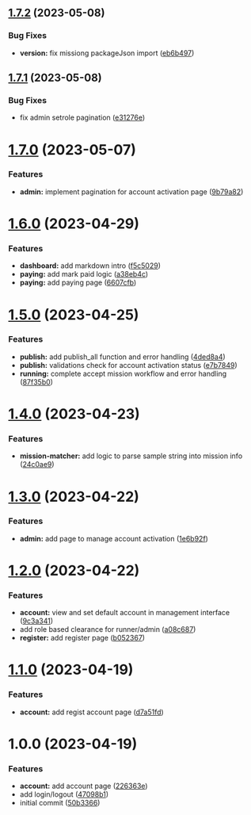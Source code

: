 ## [1.7.2](https://github.com/stevew1007/Mission-Runner-UI/compare/v1.7.1...v1.7.2) (2023-05-08)


### Bug Fixes

* **version:** fix missiong packageJson import ([eb6b497](https://github.com/stevew1007/Mission-Runner-UI/commit/eb6b497f7873e0e4b849a6adb685a572a9d8e234))

## [1.7.1](https://github.com/stevew1007/Mission-Runner-UI/compare/v1.7.0...v1.7.1) (2023-05-08)


### Bug Fixes

* fix admin setrole pagination ([e31276e](https://github.com/stevew1007/Mission-Runner-UI/commit/e31276e3eb2484f6a65355fb0c3f5f980c71fffc))

# [1.7.0](https://github.com/stevew1007/Mission-Runner-UI/compare/v1.6.0...v1.7.0) (2023-05-07)


### Features

* **admin:** implement pagination for account activation page ([9b79a82](https://github.com/stevew1007/Mission-Runner-UI/commit/9b79a82783b883f119f451324e0e3985dc79b07b))

# [1.6.0](https://github.com/stevew1007/Mission-Runner-UI/compare/v1.5.0...v1.6.0) (2023-04-29)


### Features

* **dashboard:** add markdown intro ([f5c5029](https://github.com/stevew1007/Mission-Runner-UI/commit/f5c50299b5e98797f88d0524eb1b33933a249031))
* **paying:** add mark paid logic ([a38eb4c](https://github.com/stevew1007/Mission-Runner-UI/commit/a38eb4c1b30a0bdb1dde2a57dfc733813596765a))
* **paying:** add paying page ([6607cfb](https://github.com/stevew1007/Mission-Runner-UI/commit/6607cfb8e417998c111f1d7978d94f6bcb0504b0))

# [1.5.0](https://github.com/stevew1007/Mission-Runner-UI/compare/v1.4.0...v1.5.0) (2023-04-25)


### Features

* **publish:** add publish_all function and error handling ([4ded8a4](https://github.com/stevew1007/Mission-Runner-UI/commit/4ded8a4a0a2b4df59bd5c98c994e596d7aa35b40))
* **publish:** validations check for account activation status ([e7b7849](https://github.com/stevew1007/Mission-Runner-UI/commit/e7b7849ab83227a06de8d44f0c2e61926f7808a1))
* **running:** complete accept mission workflow and error handling ([87f35b0](https://github.com/stevew1007/Mission-Runner-UI/commit/87f35b016a0d274c7d68fcdd3eddfb03f4539883))

# [1.4.0](https://github.com/stevew1007/Mission-Runner-UI/compare/v1.3.0...v1.4.0) (2023-04-23)


### Features

* **mission-matcher:** add logic to parse sample string into mission info ([24c0ae9](https://github.com/stevew1007/Mission-Runner-UI/commit/24c0ae90c49d36f03109e257f66eff812afa8e3a))

# [1.3.0](https://github.com/stevew1007/Mission-Runner-UI/compare/v1.2.0...v1.3.0) (2023-04-22)


### Features

* **admin:** add page to manage account activation ([1e6b92f](https://github.com/stevew1007/Mission-Runner-UI/commit/1e6b92fad2a473d2adf26b86e21377dc5baae671))

# [1.2.0](https://github.com/stevew1007/Mission-Runner-UI/compare/v1.1.0...v1.2.0) (2023-04-22)


### Features

* **account:** view and set default account in management interface ([9c3a341](https://github.com/stevew1007/Mission-Runner-UI/commit/9c3a341fa9aee46dcc78d6ab84e5d07a42a0645e))
* add role based clearance for runner/admin ([a08c687](https://github.com/stevew1007/Mission-Runner-UI/commit/a08c6871bee1050a1ad2a73b1e3cf58a41e10b3e))
* **register:** add register page ([b052367](https://github.com/stevew1007/Mission-Runner-UI/commit/b0523673ee297b3804fe306ac8f8ba82e728e972))

# [1.1.0](https://github.com/stevew1007/Mission-Runner-UI/compare/v1.0.0...v1.1.0) (2023-04-19)


### Features

* **account:** add regist account page ([d7a51fd](https://github.com/stevew1007/Mission-Runner-UI/commit/d7a51fd1176e114e846bd1de38fea1bfa523a057))

# 1.0.0 (2023-04-19)


### Features

* **account:** add account page ([226363e](https://github.com/stevew1007/Mission-Runner-UI/commit/226363e444822ea35945f74ed86dd4fbb5ff84f2))
* add login/logout ([47098b1](https://github.com/stevew1007/Mission-Runner-UI/commit/47098b1bd09728a4bc7612927aa079f9ca182db8))
* initial commit ([50b3366](https://github.com/stevew1007/Mission-Runner-UI/commit/50b3366bc3ff766a13379659b94d3160a9831f79))










